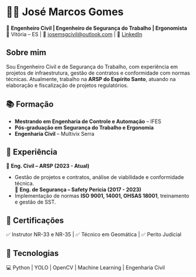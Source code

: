 # 👷‍♂️ José Marcos Gomes  

🎯 **Engenheiro Civil | Engenheiro de Segurança do Trabalho | Ergonomista**  
📍 Vitória – ES | 📧 josemsgcivil@outlook.com | 🔗 [LinkedIn](https://www.linkedin.com/in/josemarcoseng/)  

## Sobre mim  
Sou Engenheiro Civil e de Segurança do Trabalho, com experiência em projetos de infraestrutura, gestão de contratos e conformidade com normas técnicas. Atualmente, trabalho na **ARSP do Espírito Santo**, atuando na elaboração e fiscalização de projetos regulatórios.  

## 📚 Formação  
- **Mestrando em Engenharia de Controle e Automação** – IFES  
- **Pós-graduação em Segurança do Trabalho e Ergonomia**  
- **Engenharia Civil** – Multivix Serra  

## 💼 Experiência  
🔹 **Eng. Civil – ARSP (2023 - Atual)**  
- Gestão de projetos e contratos, análise de viabilidade e conformidade técnica.  
🔹 **Eng. de Segurança – Safety Perícia (2017 - 2023)**  
- Implementação de normas **ISO 9001, 14001, OHSAS 18001**, treinamento e gestão de SST.  

## 📜 Certificações  
✅ Instrutor NR-33 e NR-35 | ✅ Técnico em Geomática | ✅ Perito Judicial  

## 🚀 Tecnologias  
💻 Python | YOLO | OpenCV | Machine Learning | Engenharia Civil  
